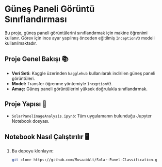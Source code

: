 # Güneş Paneli Görüntü Sınıflandırması

Bu proje, güneş paneli görüntülerini sınıflandırmak için makine öğrenimi kullanır. Görev için ince ayar yapılmış önceden eğitilmiş `InceptionV3` modeli kullanılmaktadır.

## Proje Genel Bakışı 📚
- **Veri Seti:** Kaggle üzerinden `kagglehub` kullanılarak indirilen güneş paneli görüntüleri.
- **Model:** Transfer öğrenme yöntemiyle `InceptionV3`.
- **Amaç:** Güneş paneli görüntülerini yüksek doğrulukla sınıflandırmak.

## Proje Yapısı 📂
- `SolarPanelImageAnalysis.ipynb`: Tüm uygulamanın bulunduğu Jupyter Notebook dosyası.


## Notebook Nasıl Çalıştırılır 🖥️
1. Bu depoyu klonlayın:
   ```bash
   git clone https://github.com/MusaabAlt/Solar-Panel-Classification.git
